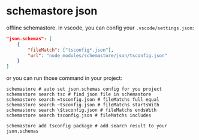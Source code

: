 # schemastore json

offline schemastore.
in vscode, you can config your `.vscode/settings.json`:

```json
"json.schemas": [
	{
		"fileMatch": ["tsconfig*.json"],
		"url": "node_modules/schemastore/json/tsconfig.json"
	}
]
```

or you can run those command in your project:

```shell
schemastore # auto set json.schemas config for you project
schemastore search tsc # find json file in schemastore
schemastore search =tsconfig.json # fileMatchs full equal
schemastore search ~tsconfig.json # fileMatchs startsWith
schemastore search \$tsconfig.json # fileMatchs endsWith
schemastore search tsconfig.json # fileMatchs includes

schemastore add tsconfig package # add search result to your json.schemas
```

